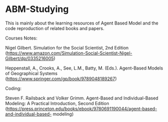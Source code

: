 # ABM-Studying

This is mainly about the learning resources of Agent Based Model and the code reproduction of related books and papers.

Courses Notes:

Nigel Gilbert. Simulation for the Social Scientist, 2nd Edition (https://www.amazon.com/Simulation-Social-Scientist-Nigel-Gilbert/dp/0335216005)

Heppenstall, A., Crooks, A., See, L.M., Batty, M. (Eds.). Agent-Based Models of Geographical Systems (https://www.springer.com/gp/book/9789048189267)


Coding:

Steven F. Railsback and Volker Grimm. Agent-Based and Individual-Based Modeling: A Practical Introduction, Second Edition (https://press.princeton.edu/books/ebook/9780691190044/agent-based-and-individual-based- modeling)



